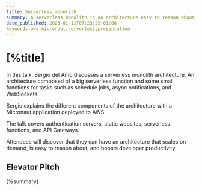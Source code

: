```yaml
---
title: Serverless monolith
summary: A serverless monolith is an architecture easy to reason about, scales on demand, and boosts developer productivity.
date_published: 2023-01-11T07:23:25+01:00
keywords:aws,micronaut,serverless,presentation
---
```


# [%title]

In this talk, Sergio del Amo discusses a serverless monolith architecture. An architecture composed of a big serverless function and some small functions for tasks such as schedule jobs, async notifications, and WebSockets. 



Sergio explains the different components of the architecture with a Micronaut application deployed to AWS. 



The talk covers authentication servers, static websites, serverless functions, and API Gateways.



Attendees will discover that they can have an architecture that scales on demand, is easy to reason about, and boosts developer productivity.

## Elevator Pitch

[%summary]


